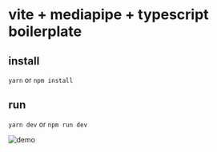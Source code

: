 # vite + mediapipe + typescript boilerplate

## install

`yarn` or `npm install`

## run

`yarn dev` or `npm run dev`


![demo](https://github.com/gasp/vite-mediapipe-ts/blob/main/public/facedetect.gif?raw=true)